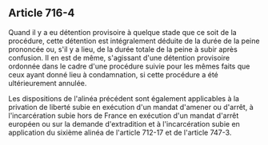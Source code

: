 Article 716-4
----
Quand il y a eu détention provisoire à quelque stade que ce soit de la
procédure, cette détention est intégralement déduite de la durée de la peine
prononcée ou, s'il y a lieu, de la durée totale de la peine à subir après
confusion. Il en est de même, s'agissant d'une détention provisoire ordonnée
dans le cadre d'une procédure suivie pour les mêmes faits que ceux ayant donné
lieu à condamnation, si cette procédure a été ultérieurement annulée.

Les dispositions de l'alinéa précédent sont également applicables à la privation
de liberté subie en exécution d'un mandat d'amener ou d'arrêt, à l'incarcération
subie hors de France en exécution d'un mandat d'arrêt européen ou sur la demande
d'extradition et à l'incarcération subie en application du sixième alinéa de
l'article 712-17 et de l'article 747-3.
